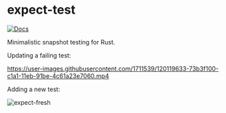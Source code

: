 # expect-test
[![Docs](https://docs.rs/expect-test/badge.svg)](https://docs.rs/expect-test)

Minimalistic snapshot testing for Rust.

Updating a failing test:

https://user-images.githubusercontent.com/1711539/120119633-73b3f100-c1a1-11eb-91be-4c61a23e7060.mp4

Adding a new test:

![expect-fresh](https://user-images.githubusercontent.com/1711539/85926961-306f4500-b8a3-11ea-9369-f2373e327a3f.gif)

